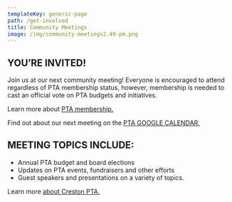 ```yaml
---
templateKey: generic-page
path: /get-involved
title: Community Meetings
image: /img/community-meetings2.49-pm.png
---
```

## YOU’RE INVITED!

Join us at our next community meeting! Everyone is encouraged to attend regardless of PTA membership status, however, membership is needed to cast an official vote on PTA budgets and initiatives.

Learn more about [PTA membership.](https://inquisitive-lolly-d1ee77.netlify.app/get-involved/become-a-member)

Find out about our next meeting on the [PTA GOOGLE CALENDAR.](https://docs.google.com/document/d/1qIB7OYtvODxUKUTlahM98hdTlmCVF44pMNs0r__a1K4/edit?usp=sharing)

## MEETING TOPICS INCLUDE:

* Annual PTA budget and board elections
* Updates on PTA events, fundraisers and other efforts
* Guest speakers and presentations on a variety of topics.

Learn more [about Creston PTA.](https://inquisitive-lolly-d1ee77.netlify.app/admin/#/collections/about/entries/about-creston-pta)